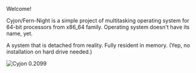 Welcome!

 Cyjon/Fern-Night is a simple project of multitasking operating system
for 64-bit processors from x86_64 family. Operating system doesn't have
its name, yet.

 A system that is detached from reality. Fully resident in memory.
(Yep, no installation on hard drive needed.)

![Cyjon 0.2099](https://blackdev.org/shot/2110.png?)

